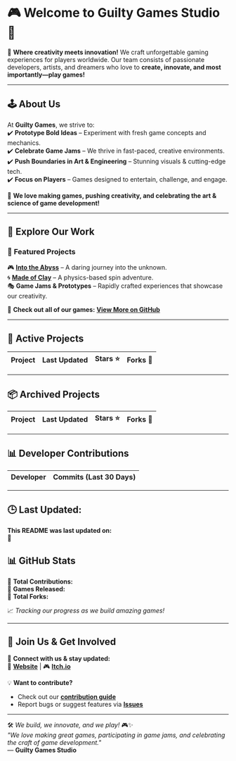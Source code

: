 # 🎮 Welcome to Guilty Games Studio 👾  

🚀 **Where creativity meets innovation!** We craft unforgettable gaming experiences for players worldwide. Our team consists of passionate developers, artists, and dreamers who love to **create, innovate, and most importantly—play games!**

---

## 🕹️ About Us

At **Guilty Games**, we strive to:  
✔️ **Prototype Bold Ideas** – Experiment with fresh game concepts and mechanics.  
✔️ **Celebrate Game Jams** – We thrive in fast-paced, creative environments.  
✔️ **Push Boundaries in Art & Engineering** – Stunning visuals & cutting-edge tech.  
✔️ **Focus on Players** – Games designed to entertain, challenge, and engage.  

🎨 **We love making games, pushing creativity, and celebrating the art & science of game development!**

---

## 🚀 Explore Our Work  

### 🌟 **Featured Projects**  
🎮 **[Into the Abyss](#)** – A daring journey into the unknown.  
🌀 **[Made of Clay](#)** – A physics-based spin adventure.  
🎭 **Game Jams & Prototypes** – Rapidly crafted experiences that showcase our creativity.  

🔗 **Check out all of our games:** [**View More on GitHub**](https://github.com/GuiltyGamesStudio?tab=repositories)  

---

## 📌 Active Projects  

| Project | Last Updated | Stars ⭐ | Forks 🍴 |
|---------|--------------|----------|---------|
<!-- ACTIVE_PROJECTS -->

---

## 📦 Archived Projects  

| Project | Last Updated | Stars ⭐ | Forks 🍴 |
|---------|--------------|----------|---------|
<!-- ARCHIVED_PROJECTS -->

---

## 📊 Developer Contributions  

| Developer | Commits (Last 30 Days) |
|-----------|------------------------|
<!-- COMMIT_SUMMARY -->

---

## 🕒 Last Updated:  
**This README was last updated on:**  
📅 **<!-- LAST_RUN_DATE -->**  

## 📊 GitHub Stats  
🔹 **Total Contributions:** <!-- TOTAL_COMMITS -->  
🔹 **Games Released:** <!-- GAMES_COUNT -->  
🔹 **Total Forks:** <!-- TOTAL_FORKS -->  

📈 *Tracking our progress as we build amazing games!*  

---

## 🤝 Join Us & Get Involved  

💬 **Connect with us & stay updated:**  
🔹 [**Website**](#) | 🎮 [**Itch.io**](https://guiltygames.itch.io/)  

💡 **Want to contribute?**  
- Check out our **[contribution guide](#)**  
- Report bugs or suggest features via **[Issues](https://github.com/GuiltyGamesStudio/issues)**  

---

🛠️ *We build, we innovate, and we play!* 🎮✨  
*"We love making great games, participating in game jams, and celebrating the craft of game development."*  
— **Guilty Games Studio**
